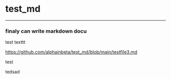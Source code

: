 # test_md
---

### finaly can write markdown docu

test texttt


https://github.com/alphainbeta/test_md/blob/main/testfile3.md


test

tedsad
